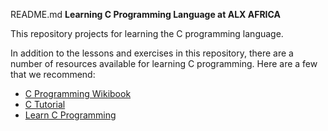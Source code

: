 README.md
<b>Learning C Programming Language at ALX AFRICA</b>

This repository projects for learning the C programming language.

<title>Resources</title>
In addition to the lessons and exercises in this repository, there are a number of resources available for learning C programming. Here are a few that we recommend:
<ul>
  <li><a href="https://en.wikibooks.org/wiki/C_Programming">C Programming Wikibook</a></li>
  <li><a href="https://www.w3schools.com/c/">C Tutorial</a></li>
  <li><a href="https://www.geeksforgeeks.org/c-programming-language/">Learn C Programming</a></li>
</ul>

